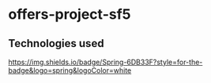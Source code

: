 # offers-project-sf5

## Technologies used

https://img.shields.io/badge/Spring-6DB33F?style=for-the-badge&logo=spring&logoColor=white
